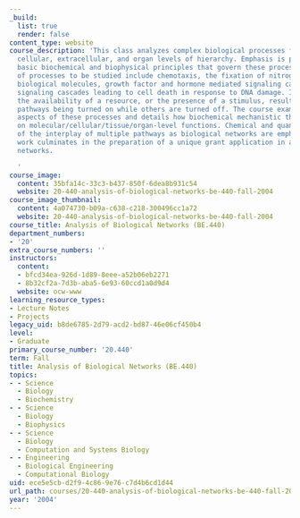 ```yaml
---
_build:
  list: true
  render: false
content_type: website
course_description: 'This class analyzes complex biological processes from the molecular,
  cellular, extracellular, and organ levels of hierarchy. Emphasis is placed on the
  basic biochemical and biophysical principles that govern these processes. Examples
  of processes to be studied include chemotaxis, the fixation of nitrogen into organic
  biological molecules, growth factor and hormone mediated signaling cascades, and
  signaling cascades leading to cell death in response to DNA damage. In each case,
  the availability of a resource, or the presence of a stimulus, results in some biochemical
  pathways being turned on while others are turned off. The course examines the dynamic
  aspects of these processes and details how biochemical mechanistic themes impinge
  on molecular/cellular/tissue/organ-level functions. Chemical and quantitative views
  of the interplay of multiple pathways as biological networks are emphasized. Student
  work culminates in the preparation of a unique grant application in an area of biological
  networks.

  '
course_image:
  content: 35bfa14c-33c3-b437-850f-6dea8b931c54
  website: 20-440-analysis-of-biological-networks-be-440-fall-2004
course_image_thumbnail:
  content: 4a074730-b09a-c638-c218-300496cc1a72
  website: 20-440-analysis-of-biological-networks-be-440-fall-2004
course_title: Analysis of Biological Networks (BE.440)
department_numbers:
- '20'
extra_course_numbers: ''
instructors:
  content:
  - bfcd34ea-926d-1d89-8eee-a52b06eb2271
  - 8b32cf2a-7d3b-aba5-6e93-60ccd1a0d9d4
  website: ocw-www
learning_resource_types:
- Lecture Notes
- Projects
legacy_uid: b8de6785-2d79-acd2-bd87-46e06cf450b4
level:
- Graduate
primary_course_number: '20.440'
term: Fall
title: Analysis of Biological Networks (BE.440)
topics:
- - Science
  - Biology
  - Biochemistry
- - Science
  - Biology
  - Biophysics
- - Science
  - Biology
  - Computation and Systems Biology
- - Engineering
  - Biological Engineering
  - Computational Biology
uid: ece5e5cb-d2f9-4c86-9e76-c7d4b6cd1d44
url_path: courses/20-440-analysis-of-biological-networks-be-440-fall-2004
year: '2004'
---
```

